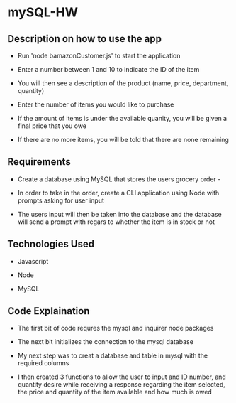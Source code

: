 
# mySQL-HW

## Description on how to use the app

- Run 'node bamazonCustomer.js' to start the application

- Enter a number between 1 and 10 to indicate the ID of the item

- You will then see a description of the product (name, price, department, quantity)

- Enter the number of items you would like to purchase

- If the amount of items is under the available quanity, you will be given a final price that you owe

- If there are no more items, you will be told that there are none remaining

## Requirements

- Create a database using MySQL that stores the users grocery order -

- In order to take in the order, create a CLI application using Node with prompts asking for user input

- The users input will then be taken into the database and the database will send a prompt with regars to 
  whether the item is in stock or not


## Technologies Used

- Javascript

- Node

- MySQL

## Code Explaination

- The first bit of code requres the mysql and inquirer node packages

- The next bit initializes the connection to the mysql database

- My next step was to creat a database and table in mysql with the required columns

- I then created 3 functions to allow the user to input and ID number, and quantity desire while receiving
  a response regarding the item selected, the price and quantity of the item available and how much is owed

